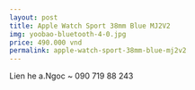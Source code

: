 ```yaml
---
layout: post
title: Apple Watch Sport 38mm Blue MJ2V2
img: yoobao-bluetooth-4-0.jpg
price: 490.000 vnd
permalink: apple-watch-sport-38mm-blue-mj2v2
---
```

Lien he a.Ngoc ~ 090 719 88 243
